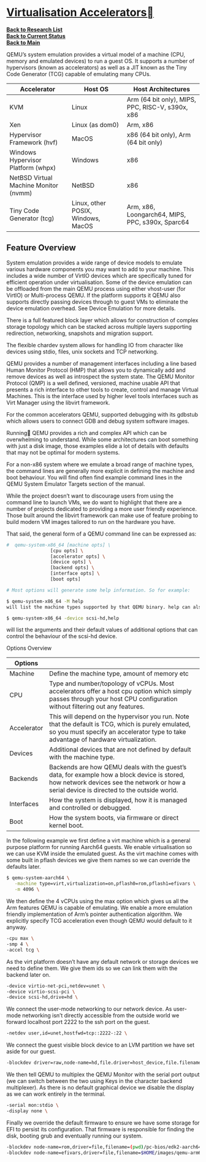 # **[Virtualisation Accelerators](https://www.qemu.org/docs/master/system/introduction.html)**

**[Back to Research List](../../../../research_list.md)**\
**[Back to Current Status](../../../../../development/status/weekly/current_status.md)**\
**[Back to Main](../../../../../README.md)**

QEMU’s system emulation provides a virtual model of a machine (CPU, memory and emulated devices) to run a guest OS. It supports a number of hypervisors (known as accelerators) as well as a JIT known as the Tiny Code Generator (TCG) capable of emulating many CPUs.

| Accelerator                           | Host OS                            | Host Architectures                               |
|---------------------------------------|------------------------------------|--------------------------------------------------|
| KVM                                   | Linux                              | Arm (64 bit only), MIPS, PPC, RISC-V, s390x, x86 |
| Xen                                   | Linux (as dom0)                    | Arm, x86                                         |
| Hypervisor Framework (hvf)            | MacOS                              | x86 (64 bit only), Arm (64 bit only)             |
| Windows Hypervisor Platform (whpx)    | Windows                            | x86                                              |
| NetBSD Virtual Machine Monitor (nvmm) | NetBSD                             | x86                                              |
| Tiny Code Generator (tcg)             | Linux, other POSIX, Windows, MacOS | Arm, x86, Loongarch64, MIPS, PPC, s390x, Sparc64 |

## Feature Overview

System emulation provides a wide range of device models to emulate various hardware components you may want to add to your machine. This includes a wide number of VirtIO devices which are specifically tuned for efficient operation under virtualisation. Some of the device emulation can be offloaded from the main QEMU process using either vhost-user (for VirtIO) or Multi-process QEMU. If the platform supports it QEMU also supports directly passing devices through to guest VMs to eliminate the device emulation overhead. See Device Emulation for more details.

There is a full featured block layer which allows for construction of complex storage topology which can be stacked across multiple layers supporting redirection, networking, snapshots and migration support.

The flexible chardev system allows for handling IO from character like devices using stdio, files, unix sockets and TCP networking.

QEMU provides a number of management interfaces including a line based Human Monitor Protocol (HMP) that allows you to dynamically add and remove devices as well as introspect the system state. The QEMU Monitor Protocol (QMP) is a well defined, versioned, machine usable API that presents a rich interface to other tools to create, control and manage Virtual Machines. This is the interface used by higher level tools interfaces such as Virt Manager using the libvirt framework.

For the common accelerators QEMU, supported debugging with its gdbstub which allows users to connect GDB and debug system software images.

Running
QEMU provides a rich and complex API which can be overwhelming to understand. While some architectures can boot something with just a disk image, those examples elide a lot of details with defaults that may not be optimal for modern systems.

For a non-x86 system where we emulate a broad range of machine types, the command lines are generally more explicit in defining the machine and boot behaviour. You will find often find example command lines in the QEMU System Emulator Targets section of the manual.

While the project doesn’t want to discourage users from using the command line to launch VMs, we do want to highlight that there are a number of projects dedicated to providing a more user friendly experience. Those built around the libvirt framework can make use of feature probing to build modern VM images tailored to run on the hardware you have.

That said, the general form of a QEMU command line can be expressed as:

```bash
#  qemu-system-x86_64 [machine opts] \
                [cpu opts] \
                [accelerator opts] \
                [device opts] \
                [backend opts] \
                [interface opts] \
                [boot opts]

# Most options will generate some help information. So for example:

$ qemu-system-x86_64 -M help
will list the machine types supported by that QEMU binary. help can also be passed as an argument to another option. For example:

$ qemu-system-x86_64 -device scsi-hd,help
```

will list the arguments and their default values of additional options that can control the behaviour of the scsi-hd device.

Options Overview

| Options     |                                                                                                                                                                                           |
|-------------|-------------------------------------------------------------------------------------------------------------------------------------------------------------------------------------------|
| Machine     | Define the machine type, amount of memory etc                                                                                                                                             |
| CPU         | Type and number/topology of vCPUs. Most accelerators offer a host cpu option which simply passes through your host CPU configuration without filtering out any features.                  |
| Accelerator | This will depend on the hypervisor you run. Note that the default is TCG, which is purely emulated, so you must specify an accelerator type to take advantage of hardware virtualization. |
| Devices     | Additional devices that are not defined by default with the machine type.                                                                                                                 |
| Backends    | Backends are how QEMU deals with the guest’s data, for example how a block device is stored, how network devices see the network or how a serial device is directed to the outside world. |
| Interfaces  | How the system is displayed, how it is managed and controlled or debugged.                                                                                                                |
| Boot        | How the system boots, via firmware or direct kernel boot.                                                                                                                                 |


In the following example we first define a virt machine which is a general purpose platform for running Aarch64 guests. We enable virtualisation so we can use KVM inside the emulated guest. As the virt machine comes with some built in pflash devices we give them names so we can override the defaults later.

```bash
$ qemu-system-aarch64 \
   -machine type=virt,virtualization=on,pflash0=rom,pflash1=efivars \
   -m 4096 \
```

We then define the 4 vCPUs using the max option which gives us all the Arm features QEMU is capable of emulating. We enable a more emulation friendly implementation of Arm’s pointer authentication algorithm. We explicitly specify TCG acceleration even though QEMU would default to it anyway.

```bash
-cpu max \
-smp 4 \
-accel tcg \
```

As the virt platform doesn’t have any default network or storage devices we need to define them. We give them ids so we can link them with the backend later on.

```bash
-device virtio-net-pci,netdev=unet \
-device virtio-scsi-pci \
-device scsi-hd,drive=hd \
```

We connect the user-mode networking to our network device. As user-mode networking isn’t directly accessible from the outside world we forward localhost port 2222 to the ssh port on the guest.

```bash
-netdev user,id=unet,hostfwd=tcp::2222-:22 \
```

We connect the guest visible block device to an LVM partition we have set aside for our guest.

```bash
-blockdev driver=raw,node-name=hd,file.driver=host_device,file.filename=/dev/lvm-disk/debian-bullseye-arm64 \
```

We then tell QEMU to multiplex the QEMU Monitor with the serial port output (we can switch between the two using Keys in the character backend multiplexer). As there is no default graphical device we disable the display as we can work entirely in the terminal.

```bash
-serial mon:stdio \
-display none \
```

Finally we override the default firmware to ensure we have some storage for EFI to persist its configuration. That firmware is responsible for finding the disk, booting grub and eventually running our system.

```bash
-blockdev node-name=rom,driver=file,filename=(pwd)/pc-bios/edk2-aarch64-code.fd,read-only=true \
-blockdev node-name=efivars,driver=file,filename=$HOME/images/qemu-arm64-efivars
```
